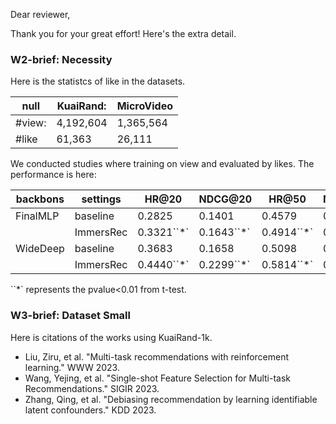 Dear reviewer,

Thank you for your great effort! Here's the extra detail.

### W2-brief: Necessity

Here is the statistcs of like in the datasets.

| **null** | **KuaiRand:** | **MicroVideo** |
|----------|---------------|----------------|
| #view:   | 4,192,604     | 1,365,564      | 
| #like    | 61,363        | 26,111         |

We conducted  studies where training on view and evaluated by likes. The performance is here: 

| **backbons** | **settings** | **HR@20** | **NDCG@20** | **HR@50** | **NDCG@50** |
|--------------|--------------|-----------|-------------|-----------|-------------|
| FinalMLP     | baseline     | 0.2825    | 0.1401      | 0.4579    | 0.1831      |
|              | ImmersRec    | 0.3321``*`    | 0.1643``*`      | 0.4914``*`    | 0.2047``*`      |
| WideDeep     | baseline     | 0.3683    | 0.1658      | 0.5098    | 0.1940      |
|              | ImmersRec    | 0.4440``*`    | 0.2299``*`      | 0.5814``*`    | 0.2667``*`      | 

``*` represents the pvalue<0.01 from t-test.

### W3-brief: Dataset Small

Here is citations of the works using KuaiRand-1k.

* Liu, Ziru, et al. "Multi-task recommendations with reinforcement learning." WWW 2023.
* Wang, Yejing, et al. "Single-shot Feature Selection for Multi-task Recommendations." SIGIR 2023.
* Zhang, Qing, et al. "Debiasing recommendation by learning identifiable latent confounders." KDD 2023.
